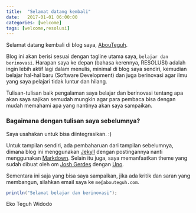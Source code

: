 ```yaml
---
title:  "Selamat datang kembali"
date:   2017-01-01 06:00:00
categories: [welcome]
tags: [welcome,resolusi]
---
```

Selamat datang kembali di blog saya, [AbouTeguh][abouteguh].

Blog ini akan berisi sesuai dengan tagline utama saya, `belajar dan berinovasi`. Harapan saya ke depan (bahasa kerennya, RESOLUSI) adalah ingin lebih aktif lagi dalam menulis, minimal di blog saya sendiri, kemudian belajar hal-hal baru (Software Development) dan juga berinovasi agar ilmu yang saya pelajari tidak luntur dan hilang.

Tulisan-tulisan baik pengalaman saya belajar dan berinovasi tentang apa akan saya sajikan semudah mungkin agar para pembaca bisa dengan mudah memahami apa yang nantinya akan saya sampaikan.

### Bagaimana dengan tulisan saya sebelumnya?
Saya usahakan untuk bisa diintegrasikan. :)

Untuk tampilan sendiri, ada pembaharuan dari tampilan sebelumnya, dimana blog ini menggunakan [Jekyll][jekyll] dengan postingannya nanti menggunakan [Markdown][markdown]. Selain itu juga, saya memanfaatkan theme yang sudah dibuat oleh om [Josh Gerdes][joshgerdes] dengan [Uno][uno].

Sementara ini saja yang bisa saya sampaikan, jika ada kritik dan saran yang membangun, silahkan email saya ke `me@abouteguh.com`.

``` java
println("Selamat belajar dan berinovasi");
```

Eko Teguh Widodo

[abouteguh]: http://abouteguh.com
[jekyll]: http://jekyllrb.com
[markdown]: https://en.wikipedia.org/wiki/Markdown
[joshgerdes]: http://joshgerdes.com
[uno]: https://github.com/joshgerdes/jekyll-uno

